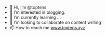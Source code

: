 - 👋 Hi, I’m @toptens
- 👀 I’m interested in blogging.
- 🌱 I’m currently learning ...
- 💞️ I’m looking to collaborate on content writing
- 📫 How to reach me www.toptens.xyz
<!---
toptens/toptens is a ✨ special ✨ repository because its `README.md` (this file) appears on your GitHub profile.
You can click the Preview link to take a look at your changes.
--->
